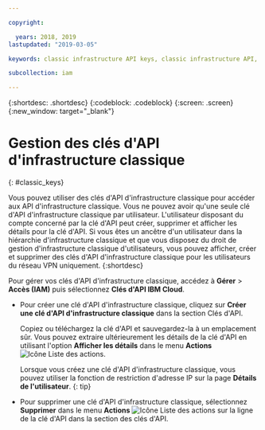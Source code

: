 ```yaml
---

copyright:

  years: 2018, 2019
lastupdated: "2019-03-05"

keywords: classic infrastructure API keys, classic infrastructure API, SoftLayer API key

subcollection: iam

---
```


{:shortdesc: .shortdesc}
{:codeblock: .codeblock}
{:screen: .screen}
{:new_window: target="_blank"}

# Gestion des clés d'API d'infrastructure classique
{: #classic_keys}

Vous pouvez utiliser des clés d'API d'infrastructure classique pour accéder aux API d'infrastructure classique. Vous ne pouvez avoir qu'une seule clé d'API d'infrastructure classique par utilisateur. L'utilisateur disposant du compte concerné par la clé d'API peut créer, supprimer et afficher les détails pour la clé d'API. Si vous êtes un ancêtre d'un utilisateur dans la hiérarchie d'infrastructure classique et que vous disposez du droit de gestion d'infrastructure classique d'utilisateurs, vous pouvez afficher, créer et supprimer des clés d'API d'infrastructure classique pour les utilisateurs du réseau VPN uniquement.
{:shortdesc}

Pour gérer vos clés d'API d'infrastructure classique, accédez à **Gérer** > **Accès (IAM)** puis sélectionnez **Clés d'API IBM Cloud**.

  * Pour créer une clé d'API d'infrastructure classique, cliquez sur **Créer une clé d'API d'infrastructure classique** dans la section Clés d'API.

     Copiez ou téléchargez la clé d'API et sauvegardez-la à un emplacement sûr. Vous pouvez extraire ultérieurement les détails de la clé d'API en utilisant l'option **Afficher les détails** dans le menu **Actions** ![Icône Liste des actions](../icons/action-menu-icon.svg).

     Lorsque vous créez une clé d'API d'infrastructure classique, vous pouvez utiliser la fonction de restriction d'adresse IP sur la page **Détails de l'utilisateur**.
     {: tip}

  * Pour supprimer une clé d'API d'infrastructure classique, sélectionnez **Supprimer** dans le menu **Actions** ![Icône Liste des actions](../icons/action-menu-icon.svg) sur la ligne de la clé d'API dans la section des clés d'API.
